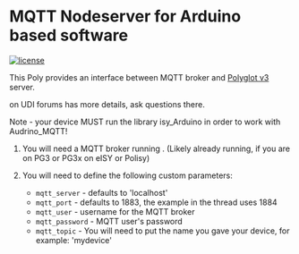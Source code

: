 
# MQTT Nodeserver for Arduino based software

[![license](https://img.shields.io/github/license/mashape/apistatus.svg)](https://github.com/exking/udi-mqtt-poly/blob/master/LICENSE)

This Poly provides an interface between MQTT broker and [Polyglot v3](https://github.com/UniversalDevicesInc/polyglot-v2) server.

on UDI forums has more details, ask questions there.

Note - your device MUST run the library isy_Arduino in order to work with Audrino_MQTT!

 1. You will need a MQTT broker running . (Likely already running, if you are on PG3 or PG3x on eISY or Polisy)

 2. You will need to define the following custom parameters:
	 - `mqtt_server` - defaults to 'localhost' 
	 - `mqtt_port` - defaults to 1883, the example in the thread uses 1884  
	 - `mqtt_user` - username for the MQTT broker  
	 - `mqtt_password` - MQTT user's password  
	 - `mqtt_topic` - You will need to put the name you gave your device, for example: 'mydevice'


